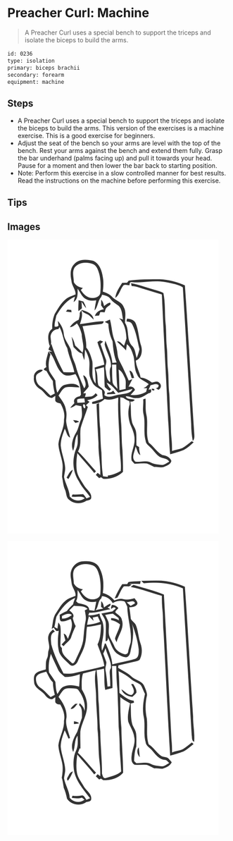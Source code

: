 # Preacher Curl: Machine

> A Preacher Curl uses a special bench to support the triceps and isolate the biceps to build the arms.

``` 
id: 0236 
type: isolation 
primary: biceps brachii 
secondary: forearm 
equipment: machine 
``` 


## Steps


 - A Preacher Curl uses a special bench to support the triceps and isolate the biceps to build the arms. This version of the exercises is a machine exercise. This is a good exercise for beginners.
 - Adjust the seat of the bench so your arms are level with the top of the bench. Rest your arms against the bench and extend them fully. Grasp the bar underhand (palms facing up) and pull it towards your head. Pause for a moment and then lower the bar back to starting position.
 - Note: Perform this exercise in a slow controlled manner for best results. Read the instructions on the machine before performing this exercise.

## Tips



## Images

![](./../svg/0236-relaxation.svg "")

![](./../svg/0236-tension.svg "")


